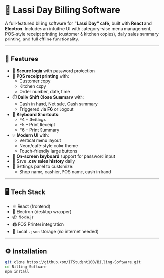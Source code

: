 # 🧾 Lassi Day Billing Software

A full-featured billing software for **"Lassi Day" café**, built with **React** and **Electron**. Includes an intuitive UI with category-wise menu management, POS-style receipt printing (customer & kitchen copies), daily sales summary printing, and full offline functionality.

---

## 🌟 Features

- 🔐 **Secure login** with password protection
- 🧾 **POS receipt printing** with:
  - Customer copy
  - Kitchen copy
  - Order number, date, time
- ⏱️ **Daily Shift Close Summary** with:
  - Cash in hand, Net sale, Cash summary
  - Triggered via **F6** or Logout
- 🔣 **Keyboard Shortcuts**:
  - F4 – Settings
  - F5 – Print Receipt
  - F6 – Print Summary
- 💡 **Modern UI** with:
  - Vertical menu layout
  - Neon/café-style color theme
  - Touch-friendly large buttons
- 🧾 **On-screen keyboard** support for password input
- 📁 Save **.csv sales history** daily
- 💾 Settings panel to customize:
  - Shop name, cashier, POS name, cash in hand

---

## 🖥️ Tech Stack

- ⚛️ React (frontend)
- 🧩 Electron (desktop wrapper)
- 📦 Node.js
- 🖨️ POS Printer integration
- 🧠 Local `.json` storage (no internet needed)

---

## ⚙️ Installation

```bash
git clone https://github.com/ITStudent100/Billing-Software.git
cd Billing-Software
npm install
